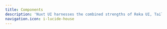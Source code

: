 ```yaml
---
title: Components
description: 'Nuxt UI harnesses the combined strengths of Reka UI, Tailwind CSS, and Tailwind Variants to offer developers an unparalleled set of tools for creating sophisticated, accessible, and highly performant user interfaces.'
navigation.icon: i-lucide-house
---
```

